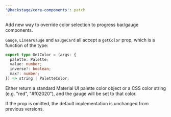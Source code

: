 ```yaml
---
'@backstage/core-components': patch
---
```


Add new way to override color selection to progress bar/gauge components.

`Gauge`, `LinearGauge` and `GaugeCard` all accept a `getColor` prop,
which is a function of the type:

```ts
export type GetColor = (args: {
  palette: Palette;
  value: number;
  inverse?: boolean;
  max?: number;
}) => string | PaletteColor;
```

Either return a standard Material UI palette color object or a CSS color
string (e.g. "red", "#f02020"), and the gauge will be set to that color.

If the prop is omitted, the default implementation is unchanged from previous
versions.
